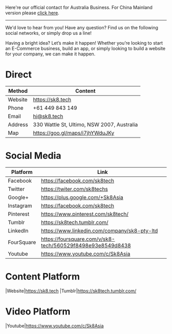 Here're our official contact for Australia Business. For China Mainland version please [click here](cn/README.md).

---

We'd love to hear from you! Have any question? Find us on the following social networks, or simply drop us a line!

Having a bright idea? Let’s make it happen! Whether you’re looking to start an E-Commerce business, build an app, or simply looking to build a website for your company, we can make it happen. 

# Direct

|Method|Content
|-|-
|Website|https://sk8.tech
|Phone|+61 449 843 149
|Email|hi@sk8.tech
|Address| 330 Wattle St, Ultimo, NSW 2007, Australia
|Map|https://goo.gl/maps/i7jhYWduJKy

# Social Media

|Platform|Link
|-|-
|Facebook|https://facebook.com/sk8tech
|Twitter|https://twiter.com/sk8techs
|Google+|https://plus.google.com/+Sk8Asia
|Instagram|https://facebook.com/sk8tech
|Pinterest|https://www.pinterest.com/sk8tech/
|Tumblr|https://sk8tech.tumblr.com/
|LinkedIn|https://www.linkedin.com/company/sk8-pty-ltd
|FourSquare|https://foursquare.com/v/sk8-tech/560529f8498e93e8549d8438
|Youtube|https://www.youtube.com/c/Sk8Asia

# Content Platform
|Website|https://sk8.tech
|Tumblr|https://sk8tech.tumblr.com/

# Video Platform
|Youtube|https://www.youtube.com/c/Sk8Asia